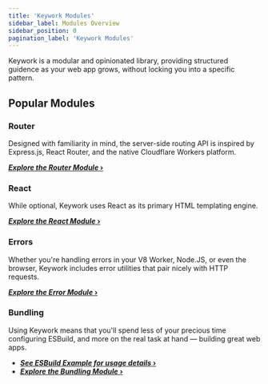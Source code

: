 ```yaml
---
title: 'Keywork Modules'
sidebar_label: Modules Overview
sidebar_position: 0
pagination_label: 'Keywork Modules'
---
```


Keywork is a modular and opinionated library, providing structured guidence as your web app grows, without locking you into a specific pattern.

## Popular Modules

### Router

Designed with familiarity in mind, the server-side routing API is inspired by
Express.js, React Router, and the native Cloudflare Workers platform.

[**_Explore the Router Module_ ›**](https://keywork.app/modules/router)

### React

While optional, Keywork uses React as its primary HTML templating engine.

[**_Explore the React Module_ ›**](https://keywork.app/modules/react)

### Errors

Whether you're handling errors in your V8 Worker, Node.JS, or even the browser,
Keywork includes error utilities that pair nicely with HTTP requests.

[**_Explore the Error Module_ ›**](https://keywork.app/modules/errors)

### Bundling

Using Keywork means that you'll spend less of your precious time configuring ESBuild,
and more on the real task at hand — building great web apps.

- [**_See ESBuild Example for usage details_ ›**](https://github.com/nirrius/keywork-starter-kit)
- [**_Explore the Bundling Module_ ›**](https://keywork.app/modules/bundling)
